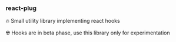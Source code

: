 ### react-plug

🔥 Small utility library implementing react hooks

☢️ Hooks are in beta phase, use this library only for experimentation

